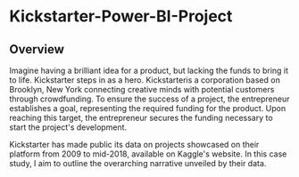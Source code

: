 # Kickstarter-Power-BI-Project
## Overview
Imagine having a brilliant idea for a product, but lacking the funds to bring it to life. Kickstarter steps in as a hero. Kickstarteris a corporation based on Brooklyn, New York connecting creative minds with potential customers through crowdfunding. To ensure the success of a project, the entrepreneur establishes a goal, representing the required funding for the product. Upon reaching this target, the entrepreneur secures the funding necessary to start the project's development. 

Kickstarter has made public its data on projects showcased on their platform from 2009 to mid-2018, available on Kaggle's website. In this case study, I aim to outline the overarching narrative unveiled by their data.
